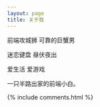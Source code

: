 ```yaml
---
layout: page
title: 关于我 
---
```


前端攻城狮    可靠的巨蟹男
<p>
迷恋键盘   昼伏夜出
<p>
爱生活   爱游戏
<p>
一只半路出家的前端小白。
<p>

<p> 


{% include comments.html %}

